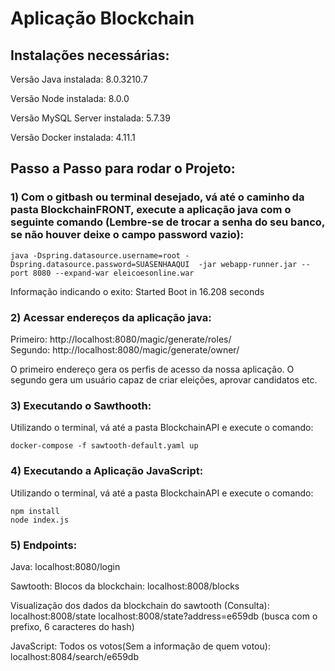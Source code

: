 # Aplicação Blockchain

## Instalações necessárias:

Versão Java instalada: 8.0.3210.7

Versão Node instalada: 8.0.0

Versão MySQL Server instalada: 5.7.39

Versão Docker instalada: 4.11.1

## Passo a Passo para rodar o Projeto:

### 1) Com o gitbash ou terminal desejado, vá até o caminho da pasta BlockchainFRONT, execute a aplicação java com o seguinte comando (Lembre-se de trocar a senha do seu banco, se não houver deixe o campo password vazio):
  
  ```
  java -Dspring.datasource.username=root -Dspring.datasource.password=SUASENHAAQUI  -jar webapp-runner.jar --port 8080 --expand-war eleicoesonline.war
  ```
  
  Informação indicando o exito: Started Boot in 16.208 seconds

### 2) Acessar endereços da aplicação java:

  Primeiro: http://localhost:8080/magic/generate/roles/<br>
  Segundo: http://localhost:8080/magic/generate/owner/

  O primeiro endereço gera os perfis de acesso da nossa aplicação. O segundo gera um usuário capaz de criar eleições, aprovar candidatos etc.

### 3) Executando o Sawthooth:

  Utilizando o terminal, vá até a pasta BlockchainAPI e execute o comando: 

  ```
  docker-compose -f sawtooth-default.yaml up
  ```
  
### 4) Executando a Aplicação JavaScript:

  Utilizando o terminal, vá até a pasta BlockchainAPI e execute o comando: 
  
  ```
  npm install
  node index.js
  ```

### 5) Endpoints:

Java: localhost:8080/login

Sawtooth: Blocos da blockchain: localhost:8008/blocks

Visualização dos dados da blockchain do sawtooth (Consulta): localhost:8008/state  localhost:8008/state?address=e659db (busca com o prefixo, 6 caracteres do hash)

JavaScript: Todos os votos(Sem a informação de quem votou): localhost:8084/search/e659db



